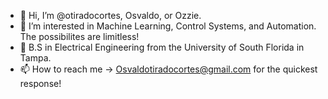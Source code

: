 - 👋 Hi, I’m @otiradocortes, Osvaldo, or Ozzie.
- 👀 I’m interested in Machine Learning, Control Systems, and Automation. The possibilites are limitless!
- 🌱 B.S in Electrical Engineering from the University of South Florida in Tampa. 
- 📫 How to reach me -> Osvaldotiradocortes@gmail.com for the quickest response!

<!---
otiradocortes/otiradocortes is a ✨ special ✨ repository because its `README.md` (this file) appears on your GitHub profile.
You can click the Preview link to take a look at your changes.
--->
